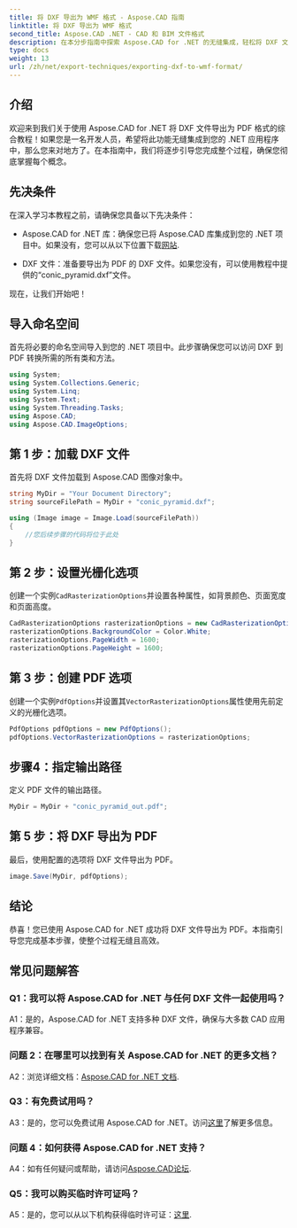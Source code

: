 ```yaml
---
title: 将 DXF 导出为 WMF 格式 - Aspose.CAD 指南
linktitle: 将 DXF 导出为 WMF 格式
second_title: Aspose.CAD .NET - CAD 和 BIM 文件格式
description: 在本分步指南中探索 Aspose.CAD for .NET 的无缝集成，轻松将 DXF 文件导出为 PDF。
type: docs
weight: 13
url: /zh/net/export-techniques/exporting-dxf-to-wmf-format/
---
```

## 介绍

欢迎来到我们关于使用 Aspose.CAD for .NET 将 DXF 文件导出为 PDF 格式的综合教程！如果您是一名开发人员，希望将此功能无缝集成到您的 .NET 应用程序中，那么您来对地方了。在本指南中，我们将逐步引导您完成整个过程，确保您彻底掌握每个概念。

## 先决条件

在深入学习本教程之前，请确保您具备以下先决条件：

-  Aspose.CAD for .NET 库：确保您已将 Aspose.CAD 库集成到您的 .NET 项目中。如果没有，您可以从以下位置下载[网站](https://releases.aspose.com/cad/net/).

- DXF 文件：准备要导出为 PDF 的 DXF 文件。如果您没有，可以使用教程中提供的“conic_pyramid.dxf”文件。

现在，让我们开始吧！

## 导入命名空间

首先将必要的命名空间导入到您的 .NET 项目中。此步骤确保您可以访问 DXF 到 PDF 转换所需的所有类和方法。

```csharp
using System;
using System.Collections.Generic;
using System.Linq;
using System.Text;
using System.Threading.Tasks;
using Aspose.CAD;
using Aspose.CAD.ImageOptions;
```

## 第 1 步：加载 DXF 文件

首先将 DXF 文件加载到 Aspose.CAD 图像对象中。

```csharp
string MyDir = "Your Document Directory";
string sourceFilePath = MyDir + "conic_pyramid.dxf";

using (Image image = Image.Load(sourceFilePath))
{
    //您后续步骤的代码将位于此处
}
```

## 第 2 步：设置光栅化选项

创建一个实例`CadRasterizationOptions`并设置各种属性，如背景颜色、页面宽度和页面高度。

```csharp
CadRasterizationOptions rasterizationOptions = new CadRasterizationOptions();
rasterizationOptions.BackgroundColor = Color.White;
rasterizationOptions.PageWidth = 1600;
rasterizationOptions.PageHeight = 1600;
```

## 第 3 步：创建 PDF 选项

创建一个实例`PdfOptions`并设置其`VectorRasterizationOptions`属性使用先前定义的光栅化选项。

```csharp
PdfOptions pdfOptions = new PdfOptions();
pdfOptions.VectorRasterizationOptions = rasterizationOptions;
```

## 步骤4：指定输出路径

定义 PDF 文件的输出路径。

```csharp
MyDir = MyDir + "conic_pyramid_out.pdf";
```

## 第 5 步：将 DXF 导出为 PDF

最后，使用配置的选项将 DXF 文件导出为 PDF。

```csharp
image.Save(MyDir, pdfOptions);
```

## 结论

恭喜！您已使用 Aspose.CAD for .NET 成功将 DXF 文件导出为 PDF。本指南引导您完成基本步骤，使整个过程无缝且高效。

## 常见问题解答

### Q1：我可以将 Aspose.CAD for .NET 与任何 DXF 文件一起使用吗？

A1：是的，Aspose.CAD for .NET 支持多种 DXF 文件，确保与大多数 CAD 应用程序兼容。

### 问题 2：在哪里可以找到有关 Aspose.CAD for .NET 的更多文档？

 A2：浏览详细文档：[Aspose.CAD for .NET 文档](https://reference.aspose.com/cad/net/).

### Q3：有免费试用吗？

A3：是的，您可以免费试用 Aspose.CAD for .NET。访问[这里](https://releases.aspose.com/)了解更多信息。

### 问题 4：如何获得 Aspose.CAD for .NET 支持？

A4：如有任何疑问或帮助，请访问[Aspose.CAD论坛](https://forum.aspose.com/c/cad/19).

### Q5：我可以购买临时许可证吗？

 A5：是的，您可以从以下机构获得临时许可证：[这里](https://purchase.aspose.com/temporary-license/).